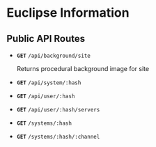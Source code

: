 # Euclipse Information

## Public API Routes

- **`GET`** `/api/background/site`

   Returns procedural background image for site
- **`GET`** `/api/system/:hash`
- **`GET`** `/api/user/:hash`
- **`GET`** `/api/user/:hash/servers`
- **`GET`** `/systems/:hash`
- **`GET`** `/systems/:hash/:channel`
